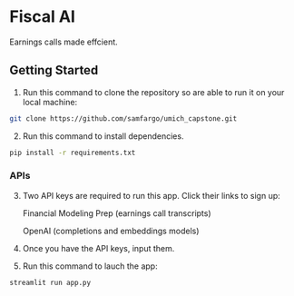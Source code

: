
# Fiscal AI

Earnings calls made effcient.
    
## Getting Started

1. Run this command to clone the repository so are able to run it on your local machine:

```bash
git clone https://github.com/samfargo/umich_capstone.git
```

2. Run this command to install dependencies.

```bash
pip install -r requirements.txt
```

### APIs

3. Two API keys are required to run this app. Click their links to sign up:

    Financial Modeling Prep (earnings call transcripts)

    OpenAI (completions and embeddings models)

4. Once you have the API keys, input them.

5. Run this command to lauch the app:

```bash
streamlit run app.py
```
